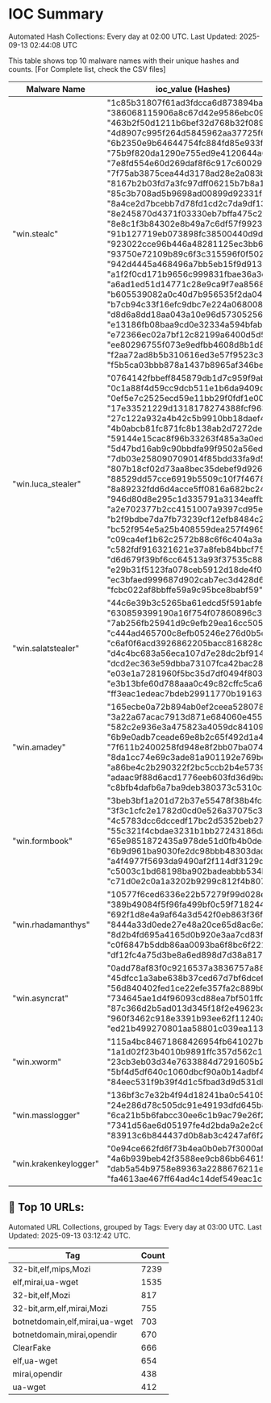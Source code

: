 # IOC Summary

Automated Hash Collections: Every day at 02:00 UTC. Last Updated: 2025-09-13 02:44:08 UTC

This table shows top 10 malware names with their unique hashes and counts. [For Complete list, check the CSV files]

| Malware Name | ioc_value (Hashes) | Count |
|--------------|--------------------|-------|
|  "win.stealc" |  "1c85b31807f61ad3fdcca6d873894ba6"<br> "386068115906a8c67d42e9586ebc0924"<br> "463b2f50d1211b6bef32d768b32f0891"<br> "4d8907c995f264d5845962aa37725f63"<br> "6b2350e9b64644754fc884fd85e933f1"<br> "75b9f820da1290e755ed9e4120644a64"<br> "7e8fd554e60d269daf8f6c917c60029e"<br> "7f75ab3875cea44d3178ad28e2a083b8"<br> "8167b2b03fd7a3fc97dff06215b7b8a1"<br> "85c3b708ad5b9698ad00899d92331f2a"<br> "8a4ce2d7bcebb7d78fd1cd2c7da9df13"<br> "8e245870d4371f03330eb7bffa475c2c"<br> "8e8c1f3b84302e8b49a7c6df57f99237"<br> "91b127719eb073898fc38500440d9d17"<br> "923022cce96b446a48281125ec3bb693"<br> "93750e72109b89c6f3c315596f0f502d"<br> "942d4445a468496a7bb5eb15f9d9137b"<br> "a1f2f0cd171b9656c999831fbae36a3e"<br> "a6ad1ed51d14771c28e9ca9f7ea85681"<br> "b605539082a0c40d7b956535f2da04cd"<br> "b7cb94c33f16efc9dbc7e224a0680089"<br> "d8d6a8dd18aa043a10e96d5730525695"<br> "e13186fb08baa9cd0e32334a594bfaba"<br> "e72366ec02a7bf12c82199a6400d5d5f"<br> "ee80296755f073e9edfbb4608d8b1d89"<br> "f2aa72ad8b5b310616ed3e57f9523c3b"<br> "f5b5ca03bbb878a1437b8965af346bed" | 27 |
|  "win.luca_stealer" |  "0764142fbbeff845879db1d7c959f9ab"<br> "0c1a88f4d59cc9dcb511e1b6da9409d8"<br> "0ef5e7c2525ecd59e11bb29f0fdf1e00"<br> "17e33521229d1318178274388fcf9632"<br> "27c122a932a4b42c5b9910bb18daef49"<br> "4b0abcb81fc871fc8b138ab2d7272de2"<br> "59144e15cac8f96b33263f485a3a0ed7"<br> "5d47bd16ab9c90bbdfa99f9502a56ed3"<br> "7db03e258090709014f85bdd33fa9d5c"<br> "807b18cf02d73aa8bec35debef9d9267"<br> "88529dd57cce6919b5509c10f7f46784"<br> "8a89232fdd6d4acce5ff0816a682bc24"<br> "946d80d8e295c1d335791a3134eaffb7"<br> "a2e702377b2cc4151007a9397cd95e4a"<br> "b2f9bdbe7da7fb73239cf12efb8484c2"<br> "bc52f954e5a25b408559dea257f49653"<br> "c09ca4ef1b62c2572b88c6f6c404a3a8"<br> "c582fdf916321621e37a8feb84bbcf75"<br> "d6d679f39bf6cc64513a93f37535c881"<br> "e29b31f5123fa078ceb5912d18de4f05"<br> "ec3bfaed999687d902cab7ec3d428d61"<br> "fcbc022af8bbffe59a9c95bce8babf59" | 22 |
|  "win.salatstealer" |  "44c6e39b3c5265ba61edcd5f591abfe5"<br> "630859399190a16f754f07860896c3bf"<br> "7ab256fb25941d9c9efb29ea16cc505f"<br> "c444ad465700c8efb05246e276d0b5c3"<br> "c6af0f6acd3926862205bacc816828c2"<br> "d4c4bc683a56eca107d7e28dc2bf914d"<br> "dcd2ec363e59dbba73107fca42bac28e"<br> "e03e1a7281960f5bc35d7df0494f803b"<br> "e3b13bfe60d788aaa0c49c82cffc5ca6"<br> "ff3eac1edeac7bdeb29911770b191634" | 10 |
|  "win.amadey" |  "165ecbe0a72b894ab0ef2ceea528078e"<br> "3a22a67acac7913d871e684060e45553"<br> "582c2e936e3a475823a4059dc84109cd"<br> "6b9e0adb7ceade69e8b2c65f492d1a43"<br> "7f611b2400258fd948e8f2bb07ba0748"<br> "8da1cc74e69c3ade81a901192e769bcc"<br> "a86be4c2b290322f2bc5ccb2b4e5739f"<br> "adaac9f88d6acd1776eeb603fd36d9ba"<br> "c8bfb4dafb6a7ba9deb380373c5310c4" | 9 |
|  "win.formbook" |  "3beb3bf1a201d72b37e55478f38b4fc4"<br> "3f3c1cfc2e1782d0cd0e526a37075c3b"<br> "4c5783dcc6dccedf17bc2d5352beb27f"<br> "55c321f4cbdae3231b1bb27243186da2"<br> "65e9851872435a978de51d0fb4b0de45"<br> "6b9d961ba9030fe2dc98bbb48303dacb"<br> "a4f4977f5693da9490af2f114df3129d"<br> "c5003c1bd68198ba902badeabbb534b1"<br> "c71d0e2c0a1a3202b9299c812f4b807a" | 9 |
|  "win.rhadamanthys" |  "10577f6ced6336e22b57279f99d028e3"<br> "389b49084f5f96fa499bf0c59f718244"<br> "692f1d8e4a9af64a3d542f0eb863f36f"<br> "8444a33d0ede27e48a20ce65d8ac6e2b"<br> "8d2b4fd695a4165d0b920e3aa7cd83f7"<br> "c0f6847b5ddb86aa0093ba6f8bc6f221"<br> "df12fc4a75d3be8a6ed898d7d38a8174" | 7 |
|  "win.asyncrat" |  "0add78af83f0c9216537a3836757a885"<br> "45dfcc1a3abe638b37ced67d7bf6dcef"<br> "56d840402fed1ce22efe357fa2c889b0"<br> "734645ae1d4f96093cd88ea7bf501ffd"<br> "87c366d2b5ad013d345f18f2e49623d5"<br> "960f3462c918e3391b93ee62f11240ab"<br> "ed21b499270801aa58801c039ea11306" | 7 |
|  "win.xworm" |  "115a4bc84671868426954fb641027bb5"<br> "1a1d02f23b4010b9891ffc357d562c14"<br> "23cb3eb03d34e7633884d7291605b251"<br> "5bf4d5df640c1060dbcf90a0b14adbf4"<br> "84eec531f9b39f4d1c5fbad3d9d531db" | 5 |
|  "win.masslogger" |  "136bf3c7e32b4f94d18241ba0c54105f"<br> "24e286d78c505dc91e49193dfd645b88"<br> "6ca21b5b6fabcc30ee6c1b9ac79e26f2"<br> "7341d56ae6d05197fe4d2bda9a2e2c6f"<br> "83913c6b844437d0b8ab3c4247af6f27" | 5 |
|  "win.krakenkeylogger" |  "0e94ce662fd6f73b4ea0b0eb7f3000af"<br> "4a6b939beb42f3588ee9cb86bb646158"<br> "dab5a54b9758e89363a2288676211e37"<br> "fa4613ae467ff64ad4c14def549eac1c" | 4 |

<!-- url_summary_start -->
## 🔗 Top 10 URLs:

Automated URL Collections, grouped by Tags: Every day at 03:00 UTC. Last Updated: 2025-09-13 03:12:42 UTC.

| Tag | Count |
|-----|-------|
| 32-bit,elf,mips,Mozi | 7239 |
| elf,mirai,ua-wget | 1535 |
| 32-bit,elf,Mozi | 817 |
| 32-bit,arm,elf,mirai,Mozi | 755 |
| botnetdomain,elf,mirai,ua-wget | 703 |
| botnetdomain,mirai,opendir | 670 |
| ClearFake | 666 |
| elf,ua-wget | 654 |
| mirai,opendir | 438 |
| ua-wget | 412 |
<!-- url_summary_end -->
